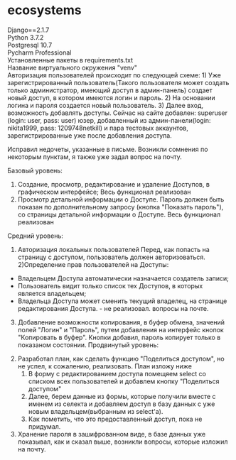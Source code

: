 # ecosystems
Django==2.1.7<br>
Python 3.7.2<br>
Postgresql 10.7<br>
Pycharm Professional<br>
Установленные пакеты в requirements.txt<br>
Название виртуального окружения "venv"<br>
	Авторизация пользователей происходит по следующей схеме:
	1) Уже зарегистрированный пользователь(Такого пользователя может создать только администратор, имеющий доступ в админ-панель) создает новый доступ, в котором имеются логин и пароль.
	2) На основании логина и пароля создается новый пользователь.
	3) Далее вход, возможность добавлять доступы.
	Сейчас на сайте добавлен:
	superuser (login: user, pass: user)
	юзер, добавленный из админ-панели(login: nikita1999, pass: 1209748netkill)
	и пара тестовых аккаунтов, зарегистрированные уже после добавления доступа.
	
	
Исправил недочеты, указанные в письме.
Возникли сомнения по некоторым пунктам, я также уже задал вопрос на почту.

Базовый уровень:
1) Создание, просмотр, редактирование и удаление Доступов, в графическом интерфейсе;
Весь функционал реализован
3) Просмотр детальной информации о Доступе. Пароль должен быть показан по дополнительному запросу (кнопка "Показать пароль"), со страницы детальной информации о Доступе.
Весь функционал реализован

Средний уровень:
1) Авторизация локальных пользователей
Перед, как попасть на страницу с доступом, пользователь должен авторизоваться. 
2)Определение прав пользователей на Доступы:
- Владельцем Доступа автоматически назначается создатель записи;
- Пользователь видит только список тех Доступов, в которых является владельцем;
- Владельца Доступа может сменить текущий владелец, на странице редактирования Доступа. - не реализовал. вопросы на почте.
3) Добавление возможности копирования, в буфер обмена, значений полей "Логин" и "Пароль", путем добавления на интерфейс кнопок "Копировать в буфер".
Кнопки добавил, пароль копирует только в показаном состоянии.
Продвинутый уровень:
2. Разработал план, как сделать функцию "Поделиться доступом", но не успел, к сожалению, реализовать. План изложу ниже
	1) В форму с редактированием доступа помещяем select со списком всех пользователей и добавлем кнопку "Поделиться доступом"
	2) Далее, берем данные из формы, которые получили вместе с именем из селекта и добавляем доступ в базу данных с уже новым владельцем(выбранным из select'a).
	3) Как пометить, что это предоставленный доступ, пока не придумал.
3. Хранение пароля в зашифрованном виде, в базе данных уже показывал, как и сказал выше, возникли вопросы, которые изложил на почту.

